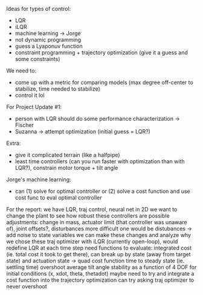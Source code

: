 Ideas for types of control:
- LQR
- iLQR
- machine learning -> Jorge 
- not dynamic programming
- guess a Lyaponuv function
- constraint programming + trajectory optimization (give it a guess and some constraints)

We need to:
- come up with a metric for comparing models (max degree off-center to stabilize, time needed to stabilize)
- control it lol

For Project Update #1:
- person with LQR should do some performance characterization -> Fischer
- Suzanna -> attempt optimization (initial guess = LQR?)

Extra:
- give it complicated terrain (like a halfpipe)
- least time controllers (can you run faster with optimization than with LQR?), constrain motor torque + tilt angle

Jorge's machine learning:
- can (1) solve for optimal controller or (2) solve a cost function and use cost func to eval optimal controller


For the report:
we have LQR, traj control, neural net in 2D
we want to change the plant to see how robust these controllers are
  possible adjustments: change in mass, actuator limit (that controller was unaware of), joint offsets?, disturbances
  more difficult one would be distubances -> add noise to state variables
we can make these changes and analyze why we chose these
traj optimizer with iLQR (currently open-loop), would redefine LQR at each time step
need functions to evaluate:
    integrated cost (ie. total cost it took to get there), can break up by state (away from target state) and actuation state -> quad cost function
    time to steady state (ie. settling time)
    overshoot
    average tilt angle
stability as a function of 4 DOF for initial conditions (x, xdot, theta, thetadot)
maybe need to try and integrate a cost function into the trajectory optimization
can try asking traj optimizer to never overshoot
